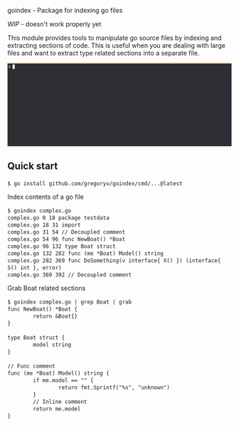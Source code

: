goindex - Package for indexing go files

*WIP* - doesn't work properly yet

This module provides tools to manipulate go source files by indexing
and extracting sections of code. This is useful when you are dealing
with large files and want to extract type related sections into a
separate file.

![](goindex.gif)

## Quick start

    $ go install github.com/gregoryv/goindex/cmd/...@latest
	
Index contents of a go file

	$ goindex complex.go
    complex.go 0 18 package testdata
    complex.go 18 31 import
    complex.go 31 54 // Decoupled comment
    complex.go 54 96 func NewBoat() *Boat
    complex.go 96 132 type Boat struct
    complex.go 132 282 func (me *Boat) Model() string
    complex.go 282 369 func DoSomething(v interface{ X() }) (interface{ S() int }, error)
    complex.go 369 392 // Decoupled comment


Grab Boat related sections

```shell
$ goindex complex.go | grep Boat | grab
func NewBoat() *Boat {
        return &Boat{}
}

type Boat struct {
        model string
}

// Func comment
func (me *Boat) Model() string {
        if me.model == "" {
                return fmt.Sprintf("%s", "unknown")
        }
        // Inline comment
        return me.model
}
```	
